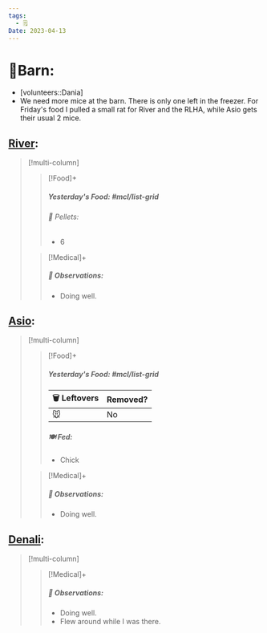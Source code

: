 ```yaml
---
tags:
  - 🗒️
Date: 2023-04-13
---
```


# 🏡Barn:
- [volunteers::Dania]
- We need more mice at the barn. There is only one left in the freezer. For Friday's food I pulled a small rat for River and the RLHA, while Asio gets their usual 2 mice.

## [River](../RARE%20Birds/Ed%20Birds/River.md):
> [!multi-column]
>
>> [!Food]+
>> ##### Yesterday's Food: #mcl/list-grid
>>###### 💩 Pellets:
>>- 6
>
>> [!Medical]+
>> ##### 🔭 Observations:
>> - Doing well.

## [Asio](../RARE%20Birds/Ed%20Birds/Asio.md):
> [!multi-column]
>
>> [!Food]+
>> ##### Yesterday's Food: #mcl/list-grid
>> |🗑️ Leftovers| Removed?
>> |---|---|
>>|🐭|No
>>
>> ##### 🍽️ Fed:
>> - Chick
>
>> [!Medical]+
>> ##### 🔭 Observations:
>> - Doing well.

## [Denali](../RARE%20Birds/Ed%20Birds/Denali.md):
> [!multi-column]
>
>> [!Medical]+
>> ##### 🔭 Observations:
>> - Doing well.
>> - Flew around while I was there.

